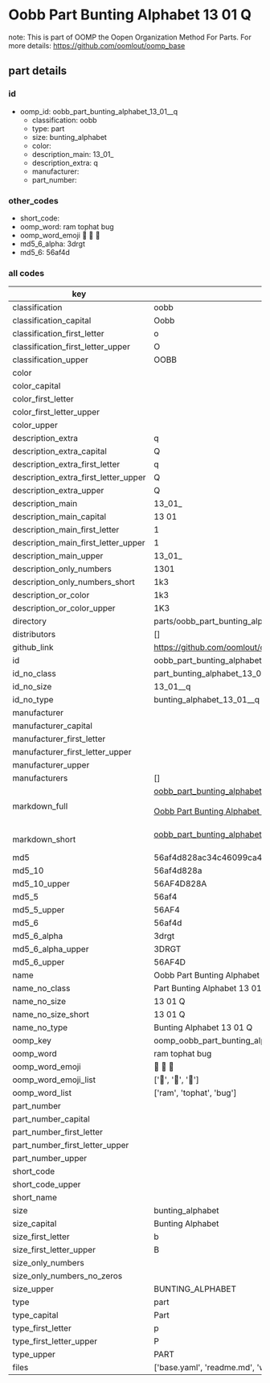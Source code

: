 # Oobb Part Bunting Alphabet 13 01  Q  

note: This is part of OOMP the Oopen Organization Method For Parts. For more details: https://github.com/oomlout/oomp_base

##  part details





### id
* oomp_id: oobb_part_bunting_alphabet_13_01__q
  * classification: oobb
  * type: part
  * size: bunting_alphabet
  * color: 
  * description_main: 13_01_
  * description_extra: q
  * manufacturer: 
  * part_number: 

### other_codes
* short_code: 
* oomp_word: ram tophat bug
* oomp_word_emoji :ram: :tophat: :bug:
* md5_6_alpha: 3drgt
* md5_6: 56af4d

### all codes 
| key | value |  
| --- | --- |  
| classification | oobb |  
| classification_capital | Oobb |  
| classification_first_letter | o |  
| classification_first_letter_upper | O |  
| classification_upper | OOBB |  
| color |  |  
| color_capital |  |  
| color_first_letter |  |  
| color_first_letter_upper |  |  
| color_upper |  |  
| description_extra | q |  
| description_extra_capital | Q |  
| description_extra_first_letter | q |  
| description_extra_first_letter_upper | Q |  
| description_extra_upper | Q |  
| description_main | 13_01_ |  
| description_main_capital | 13 01  |  
| description_main_first_letter | 1 |  
| description_main_first_letter_upper | 1 |  
| description_main_upper | 13_01_ |  
| description_only_numbers | 1301 |  
| description_only_numbers_short | 1k3 |  
| description_or_color | 1k3 |  
| description_or_color_upper | 1K3 |  
| directory | parts/oobb_part_bunting_alphabet_13_01__q |  
| distributors | [] |  
| github_link | https://github.com/oomlout/oomlout_oomp_part_src/tree/main/parts/oobb_part_bunting_alphabet_13_01__q/working |  
| id | oobb_part_bunting_alphabet_13_01__q |  
| id_no_class | part_bunting_alphabet_13_01__q |  
| id_no_size | 13_01__q |  
| id_no_type | bunting_alphabet_13_01__q |  
| manufacturer |  |  
| manufacturer_capital |  |  
| manufacturer_first_letter |  |  
| manufacturer_first_letter_upper |  |  
| manufacturer_upper |  |  
| manufacturers | [] |  
| markdown_full | [oobb_part_bunting_alphabet_13_01__q](https://github.com/oomlout/oomlout_oomp_part_src/tree/main/parts/oobb_part_bunting_alphabet_13_01__q/working)<br>[](https://github.com/oomlout/oomlout_oomp_part_src/tree/main/parts/oobb_part_bunting_alphabet_13_01__q/working)<br>[Oobb Part Bunting Alphabet 13 01  Q](https://github.com/oomlout/oomlout_oomp_part_src/tree/main/parts/oobb_part_bunting_alphabet_13_01__q/working)<br><br> |  
| markdown_short | [oobb_part_bunting_alphabet_13_01__q](https://github.com/oomlout/oomlout_oomp_part_src/tree/main/parts/oobb_part_bunting_alphabet_13_01__q/working)<br><br> |  
| md5 | 56af4d828ac34c46099ca4df373db5f5 |  
| md5_10 | 56af4d828a |  
| md5_10_upper | 56AF4D828A |  
| md5_5 | 56af4 |  
| md5_5_upper | 56AF4 |  
| md5_6 | 56af4d |  
| md5_6_alpha | 3drgt |  
| md5_6_alpha_upper | 3DRGT |  
| md5_6_upper | 56AF4D |  
| name | Oobb Part Bunting Alphabet 13 01  Q |  
| name_no_class | Part Bunting Alphabet 13 01  Q |  
| name_no_size | 13 01  Q |  
| name_no_size_short | 13 01  Q |  
| name_no_type | Bunting Alphabet 13 01  Q |  
| oomp_key | oomp_oobb_part_bunting_alphabet_13_01__q |  
| oomp_word | ram tophat bug |  
| oomp_word_emoji | :ram: :tophat: :bug: |  
| oomp_word_emoji_list | [':ram:', ':tophat:', ':bug:'] |  
| oomp_word_list | ['ram', 'tophat', 'bug'] |  
| part_number |  |  
| part_number_capital |  |  
| part_number_first_letter |  |  
| part_number_first_letter_upper |  |  
| part_number_upper |  |  
| short_code |  |  
| short_code_upper |  |  
| short_name |  |  
| size | bunting_alphabet |  
| size_capital | Bunting Alphabet |  
| size_first_letter | b |  
| size_first_letter_upper | B |  
| size_only_numbers |  |  
| size_only_numbers_no_zeros |  |  
| size_upper | BUNTING_ALPHABET |  
| type | part |  
| type_capital | Part |  
| type_first_letter | p |  
| type_first_letter_upper | P |  
| type_upper | PART |  
| files | ['base.yaml', 'readme.md', 'working.json', 'working.yaml'] |  
